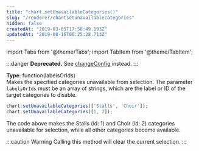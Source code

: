 ```yaml
---
title: "chart.setUnavailableCategories()"
slug: "/renderer/chartsetunavailablecategories"
hidden: false
createdAt: "2019-03-05T17:58:49.193Z"
updatedAt: "2019-08-16T06:25:28.713Z"
---
```


import Tabs from '@theme/Tabs';
import TabItem from '@theme/TabItem';


:::danger 
**Deprecated.** See [changeConfig](/docs/renderer/chart-properties-chartchangeconfig) instead.
:::

**Type**: function(labelsOrIds)  
Makes the specified categories unavailable from selection. The parameter `labelsOrIds` must be an array of strings, which are the label or ID of the target categories to disable.

```javascript
chart.setUnavailableCategories(['Stalls', 'Choir']);
chart.setUnavailableCategories([1, 2]);
```

The code above makes the Stalls (id: 1) and Choir (id: 2) categories unavailable for selection, while all other categories become available.

:::caution Warning
Calling this method will clear the current selection.
:::

